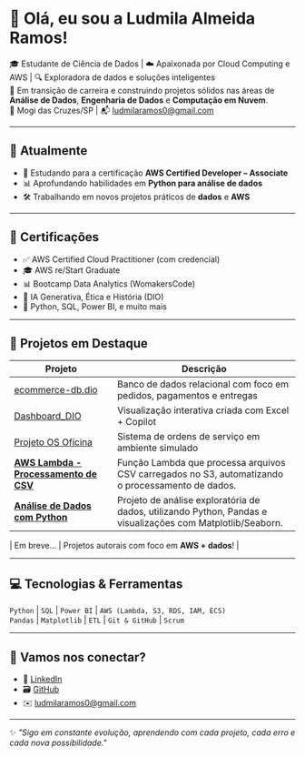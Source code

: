 
# 👋 Olá, eu sou a Ludmila Almeida Ramos!

🎓 Estudante de Ciência de Dados | ☁️ Apaixonada por Cloud Computing e AWS | 🔍 Exploradora de dados e soluções inteligentes  
🌱 Em transição de carreira e construindo projetos sólidos nas áreas de **Análise de Dados**, **Engenharia de Dados** e **Computação em Nuvem**.  
📍 Mogi das Cruzes/SP | 📬 ludmilaramos0@gmail.com

---

## 🚀 Atualmente

- 🔧 Estudando para a certificação **AWS Certified Developer – Associate**
- 📊 Aprofundando habilidades em **Python para análise de dados**
- 🛠️ Trabalhando em novos projetos práticos de **dados** e **AWS**

---

## 💼 Certificações

- ✅ AWS Certified Cloud Practitioner (com credencial)
- 🎓 AWS re/Start Graduate
- 📊 Bootcamp Data Analytics (WomakersCode)
- 🤖 IA Generativa, Ética e História (DIO)
- 🧠 Python, SQL, Power BI, e muito mais

---

## 🧩 Projetos em Destaque

| Projeto | Descrição |
|--------|-----------|
| [ecommerce-db.dio](https://github.com/LudmilaRamos/ecommerce-db.dio) | Banco de dados relacional com foco em pedidos, pagamentos e entregas |
| [Dashboard_DIO](https://github.com/LudmilaRamos/dashboard_dio) | Visualização interativa criada com Excel + Copilot |
| [Projeto OS Oficina](https://github.com/LudmilaRamos/os_oficina_dio) | Sistema de ordens de serviço em ambiente simulado |
| **[AWS Lambda - Processamento de CSV](https://github.com/LudmilaRamos/aws-lambda-processamento)** | Função Lambda que processa arquivos CSV carregados no S3, automatizando o processamento de dados. |
| **[Análise de Dados com Python](https://github.com/LudmilaRamos/analise-de-dados-python)** | Projeto de análise exploratória de dados, utilizando Python, Pandas e visualizações com Matplotlib/Seaborn. |


| Em breve... | Projetos autorais com foco em **AWS + dados**! |

---

## 💻 Tecnologias & Ferramentas

`Python` | `SQL` | `Power BI` | `AWS (Lambda, S3, RDS, IAM, ECS)`  
`Pandas` | `Matplotlib` | `ETL` | `Git & GitHub` | `Scrum`

---

## 🤝 Vamos nos conectar?

- 💼 [LinkedIn](https://www.linkedin.com/in/ludmila-almeida-ramos)
- 🗃️ [GitHub](https://github.com/LudmilaRamos)
- ✉️ ludmilaramos0@gmail.com

---

✨ *"Sigo em constante evolução, aprendendo com cada projeto, cada erro e cada nova possibilidade."*
